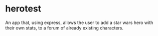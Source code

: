 # herotest
An app that, using express, allows the user to add a star wars hero with their own stats, to a forum of already existing characters.
